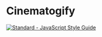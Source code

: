 # Cinematogify

[![Standard - JavaScript Style Guide](https://cdn.rawgit.com/feross/standard/master/badge.svg)](https://github.com/feross/standard)
